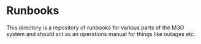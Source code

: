 # Runbooks

This directory is a repository of runbooks for various parts of the M3O system and should act as an operations manual for things like outages etc.